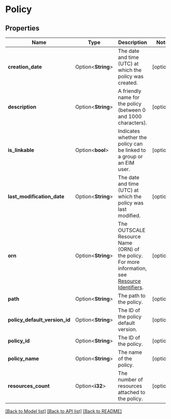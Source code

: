 # Policy

## Properties

Name | Type | Description | Notes
------------ | ------------- | ------------- | -------------
**creation_date** | Option<**String**> | The date and time (UTC) at which the policy was created. | [optional]
**description** | Option<**String**> | A friendly name for the policy (between 0 and 1000 characters). | [optional]
**is_linkable** | Option<**bool**> | Indicates whether the policy can be linked to a group or an EIM user. | [optional]
**last_modification_date** | Option<**String**> | The date and time (UTC) at which the policy was last modified. | [optional]
**orn** | Option<**String**> | The OUTSCALE Resource Name (ORN) of the policy. For more information, see [Resource Identifiers](https://docs.outscale.com/en/userguide/Resource-Identifiers.html). | [optional]
**path** | Option<**String**> | The path to the policy. | [optional]
**policy_default_version_id** | Option<**String**> | The ID of the policy default version. | [optional]
**policy_id** | Option<**String**> | The ID of the policy. | [optional]
**policy_name** | Option<**String**> | The name of the policy. | [optional]
**resources_count** | Option<**i32**> | The number of resources attached to the policy. | [optional]

[[Back to Model list]](../README.md#documentation-for-models) [[Back to API list]](../README.md#documentation-for-api-endpoints) [[Back to README]](../README.md)


